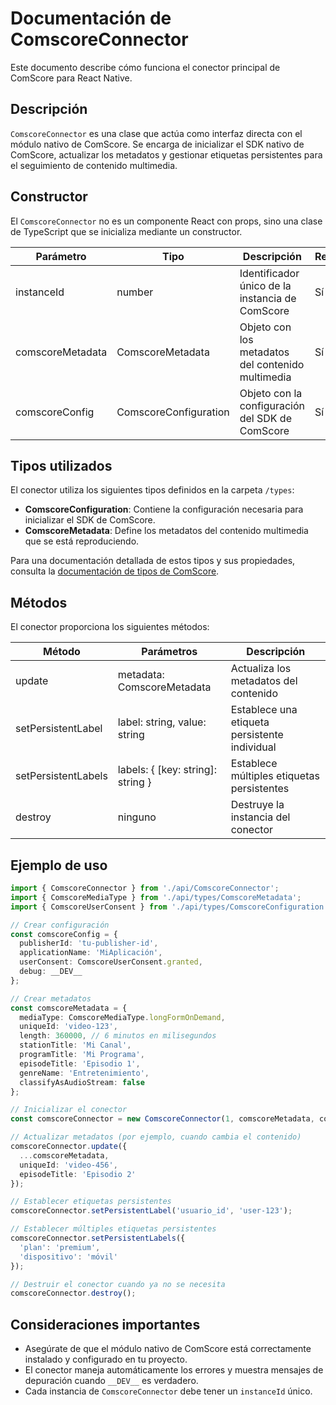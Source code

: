 # Documentación de ComscoreConnector

Este documento describe cómo funciona el conector principal de ComScore para React Native.

## Descripción

`ComscoreConnector` es una clase que actúa como interfaz directa con el módulo nativo de ComScore. Se encarga de inicializar el SDK nativo de ComScore, actualizar los metadatos y gestionar etiquetas persistentes para el seguimiento de contenido multimedia.

## Constructor

El `ComscoreConnector` no es un componente React con props, sino una clase de TypeScript que se inicializa mediante un constructor.

| Parámetro | Tipo | Descripción | Requerido |
|-----------|------|-------------|-----------|
| instanceId | number | Identificador único de la instancia de ComScore | Sí |
| comscoreMetadata | ComscoreMetadata | Objeto con los metadatos del contenido multimedia | Sí |
| comscoreConfig | ComscoreConfiguration | Objeto con la configuración del SDK de ComScore | Sí |

## Tipos utilizados

El conector utiliza los siguientes tipos definidos en la carpeta `/types`:

- **ComscoreConfiguration**: Contiene la configuración necesaria para inicializar el SDK de ComScore.
- **ComscoreMetadata**: Define los metadatos del contenido multimedia que se está reproduciendo.

Para una documentación detallada de estos tipos y sus propiedades, consulta la [documentación de tipos de ComScore](./types/README.md).

## Métodos

El conector proporciona los siguientes métodos:

| Método | Parámetros | Descripción |
|--------|------------|-------------|
| update | metadata: ComscoreMetadata | Actualiza los metadatos del contenido |
| setPersistentLabel | label: string, value: string | Establece una etiqueta persistente individual |
| setPersistentLabels | labels: { [key: string]: string } | Establece múltiples etiquetas persistentes |
| destroy | ninguno | Destruye la instancia del conector |

## Ejemplo de uso

```typescript
import { ComscoreConnector } from './api/ComscoreConnector';
import { ComscoreMediaType } from './api/types/ComscoreMetadata';
import { ComscoreUserConsent } from './api/types/ComscoreConfiguration';

// Crear configuración
const comscoreConfig = {
  publisherId: 'tu-publisher-id',
  applicationName: 'MiAplicación',
  userConsent: ComscoreUserConsent.granted,
  debug: __DEV__
};

// Crear metadatos
const comscoreMetadata = {
  mediaType: ComscoreMediaType.longFormOnDemand,
  uniqueId: 'video-123',
  length: 360000, // 6 minutos en milisegundos
  stationTitle: 'Mi Canal',
  programTitle: 'Mi Programa',
  episodeTitle: 'Episodio 1',
  genreName: 'Entretenimiento',
  classifyAsAudioStream: false
};

// Inicializar el conector
const comscoreConnector = new ComscoreConnector(1, comscoreMetadata, comscoreConfig);

// Actualizar metadatos (por ejemplo, cuando cambia el contenido)
comscoreConnector.update({
  ...comscoreMetadata,
  uniqueId: 'video-456',
  episodeTitle: 'Episodio 2'
});

// Establecer etiquetas persistentes
comscoreConnector.setPersistentLabel('usuario_id', 'user-123');

// Establecer múltiples etiquetas persistentes
comscoreConnector.setPersistentLabels({
  'plan': 'premium',
  'dispositivo': 'móvil'
});

// Destruir el conector cuando ya no se necesita
comscoreConnector.destroy();
```

## Consideraciones importantes

- Asegúrate de que el módulo nativo de ComScore está correctamente instalado y configurado en tu proyecto.
- El conector maneja automáticamente los errores y muestra mensajes de depuración cuando `__DEV__` es verdadero.
- Cada instancia de `ComscoreConnector` debe tener un `instanceId` único.
